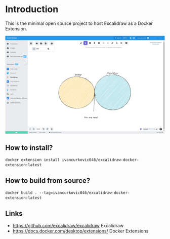 # Introduction

This is the minimal open source project to host Excalidraw as a Docker Extension.

![Screenshot](screenshot.png)


## How to install?

```
docker extension install ivancurkovic046/excalidraw-docker-extension:latest
``` 


## How to build from source?
```
docker build . --tag=ivancurkovic046/excalidraw-docker-extension:latest
```

## Links
- https://github.com/excalidraw/excalidraw Excalidraw
- https://docs.docker.com/desktop/extensions/ Docker Extensions